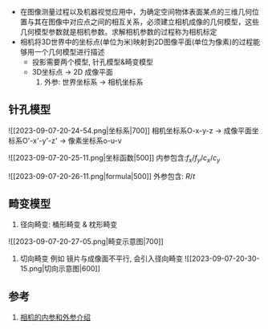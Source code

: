 
- 在图像测量过程以及机器视觉应用中，为确定空间物体表面某点的三维几何位置与其在图像中对应点之间的相互关系，必须建立相机成像的几何模型，这些几何模型参数就是相机参数。求解相机参数的过程称为相机标定
- 相机将3D世界中的坐标点(单位为米)映射到2D图像平面(单位为像素)的过程能够用一个几何模型进行描述
  - 投影需要两个模型, 针孔模型&畸变模型
  - 3D坐标点 -> 2D 成像平面
    1. 外参: 世界坐标系 -> 相机坐标系


## 针孔模型

![[2023-09-07-20-24-54.png|坐标系|700]]
相机坐标系O-x-y-z -> 成像平面坐标系O'-x'-y'-z' -> 像素坐标系o-u-v

![[2023-09-07-20-25-11.png|坐标函数|500]]
内参包含:$f_x/f_y/c_x/c_y$

![[2023-09-07-20-26-11.png|formula|500]]
外参包含: $R/t$

## 畸变模型

1. 径向畸变: 桶形畸变 & 枕形畸变

![[2023-09-07-20-27-05.png|畸变示意图|700]]
1. 切向畸变
	例如 镜片与成像面不平行, 会引入径向畸变
![[2023-09-07-20-30-15.png|切向示意图|600]]
## 参考

1. [相机的内参和外参介绍](https://blog.csdn.net/fengbingchun/article/details/130039337)
